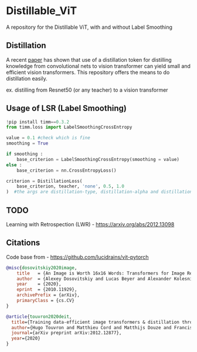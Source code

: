 # Distillable_ViT
A repository for the Distillable ViT, with and without Label Smoothing

## Distillation

A recent <a href="https://arxiv.org/abs/2012.12877">paper</a> has shown that use of a distillation token for distilling knowledge from convolutional nets to vision transformer can yield small and efficient vision transformers. This repository offers the means to do distillation easily.

ex. distilling from Resnet50 (or any teacher) to a vision transformer

## Usage of LSR (Label Smoothing)

```python
!pip install timm==0.3.2
from timm.loss import LabelSmoothingCrossEntropy

value = 0.1 #check which is fine
smoothing = True

if smoothing : 
    base_criterion = LabelSmoothingCrossEntropy(smoothing = value)
else : 
    base_criterion = nn.CrossEntropyLoss()

criterion = DistillationLoss(
    base_criterion, teacher, 'none', 0.5, 1.0
)  #the args are distillation-type, distillation-alpha and distillation-tau, type = choices=['none', 'soft', 'hard']
```
## TODO

Learning with Retrospection (LWR) - https://arxiv.org/abs/2012.13098

## Citations

Code base from - https://github.com/lucidrains/vit-pytorch

```bibtex
@misc{dosovitskiy2020image,
    title   = {An Image is Worth 16x16 Words: Transformers for Image Recognition at Scale},
    author  = {Alexey Dosovitskiy and Lucas Beyer and Alexander Kolesnikov and Dirk Weissenborn and Xiaohua Zhai and Thomas Unterthiner and Mostafa Dehghani and Matthias Minderer and Georg Heigold and Sylvain Gelly and Jakob Uszkoreit and Neil Houlsby},
    year    = {2020},
    eprint  = {2010.11929},
    archivePrefix = {arXiv},
    primaryClass = {cs.CV}
}
```

```bibtex
@article{touvron2020deit,
  title={Training data-efficient image transformers & distillation through attention},
  author={Hugo Touvron and Matthieu Cord and Matthijs Douze and Francisco Massa and Alexandre Sablayrolles and Herv\'e J\'egou},
  journal={arXiv preprint arXiv:2012.12877},
  year={2020}
}
```
